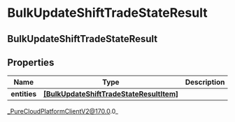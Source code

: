 # BulkUpdateShiftTradeStateResult

## BulkUpdateShiftTradeStateResult

## Properties

|Name | Type | Description | Notes|
|------------ | ------------- | ------------- | -------------|
| **entities** | [**[BulkUpdateShiftTradeStateResultItem]**]([BulkUpdateShiftTradeStateResultItem]) |  | [optional] |



_PureCloudPlatformClientV2@170.0.0_
